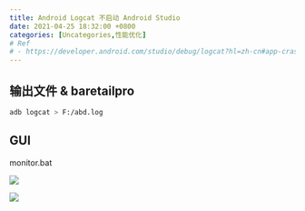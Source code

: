 ```yaml
---
title: Android Logcat 不启动 Android Studio
date: 2021-04-25 18:32:00 +0800
categories: [Uncategories,性能优化]
# Ref
# - https://developer.android.com/studio/debug/logcat?hl=zh-cn#app-crashes-restarts
---
```



## 输出文件 & baretailpro

```bash
adb logcat > F:/abd.log
```



## GUI

monitor.bat 

![](https://cdn.jsdelivr.net/gh/Rootjhon/img_note@main/1619325417692-1619325417688.png)

![](https://cdn.jsdelivr.net/gh/Rootjhon/img_note@main/1619325429770-1619325429766.png)



